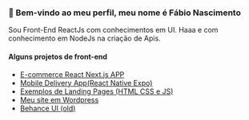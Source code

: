 <h3>👋 Bem-vindo ao meu perfil, meu nome é Fábio Nascimento</h3>
<p>Sou Front-End ReactJs com conhecimentos em UI. Haaa e com conhecimento em NodeJs na criação de Apis.</p>

             
<div><h4>Alguns projetos de front-end</h4></div>
<ul>
           <li><a target="_blank" href="https://ecommece-nextjs-app.vercel.app/">E-commerce React Next.js APP</a></li>
           <li><a target="_blank" href="https://github.com/fabionascimento1/reactnative-mobile-delivery-app">Mobile Delivery App(React Native Expo)</a></li>
           <li><a target="_blank" href="https://github.com/fabionascimento1/ui-portfolio#readme">Exemplos de Landing Pages (HTML CSS e JS)</a></li>
           <li><a target="_blank" href="http://fabionascimento.netlify.com/">Meu site em Wordpress</a></li>
           <li><a target="_blank" href="https://www.behance.net/fabiodonascimento">Behance UI (old)</a></li> 
</ul>
